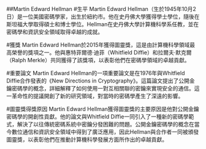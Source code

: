 ##Martin Edward Hellman
#生平
Martin Edward Hellman（生於1945年10月2日）是一位美國密碼學家，出生於紐約市。他在史丹佛大學獲得學士學位，隨後在斯坦福大學取得碩士和博士學位。Hellman在史丹佛大學計算機科學系任教，並在密碼學和資訊安全領域取得卓越的成就。

#獲獎
Martin Edward Hellman於2015年獲得圖靈獎，這是由計算機科學領域最高榮譽的獎項之一。他與惠特菲爾德·迪菲（Whitfield Diffie）和拉爾夫·默克爾（Ralph Merkle）共同獲得了該獎項，以表彰他們在密碼學領域的卓越貢獻。

#重要論文
Martin Edward Hellman的一項重要論文是在1976年與Whitfield Diffie合作發表的《New Directions in Cryptography》。這篇論文提出了公開金鑰密碼學的概念，詳細解釋了如何使用一對互相關聯的密鑰來實現安全的通信。這一革命性的提議開創了新的研究領域，對當時的密碼學產生了深遠的影響。

#圖靈獎得獎原因
Martin Edward Hellman獲得圖靈獎的主要原因是他對公開金鑰密碼學的開創性貢獻。他的論文與Whitfield Diffie一同引入了一種新的密碼學範式，解決了以往傳統密碼系統中密鑰分發困難的問題。公開金鑰密碼學的概念在當今數位通信和資訊安全領域中得到了廣泛應用，因此Hellman與合作者一同被頒發圖靈獎，以表彰他們在推動計算機科學發展方面所作出的卓越貢獻。
